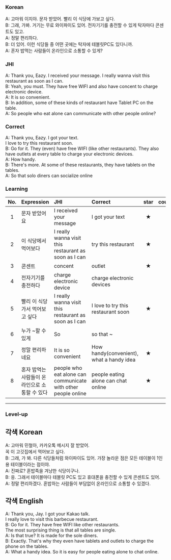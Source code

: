 ### Korean

A: 고마워 이지야. 문자 받았어.
   빨리 이 식당에 가보고 싶다.     
B: 그래, 가봐. 거기는 무료 와이파이도 있어.
   전자기기를 충전할 수 있게 탁자마다 콘센트도 있고.     
A: 정말 편리하다.      
B: 더 있어. 이런 식당들 중 어떤 곳에는 탁자에 테블릿PC도 있다니까.  
A: 혼자 밥먹는 사람들이 온라인으로 소통할 수 있게?  



### JHI

A: Thank you, Eazy. I received your message.
   I really wanna visit this restaurant as soon as I can.      
B: Yeah, you must. They have free WIFI and also have concent to charge electronic device.   
A: It is so convenient.   
B: In addition, some of these kinds of restaurant have Tablet PC on the table.    
A: So people who eat alone can communicate with other people online?

### Correct

A: Thank you, Eazy. I got your text.  
   I love to try this restaurant soon.    
B: Go for it. They (even) have free WIFI (like other restaurants).
   They also have outlets at every table to charge your electronic devices.   
A: How handy.     
B: There's more. At some of these restaurants, they have tablets on the tables.  
A: So that solo diners can socialize online   



### Learning

| No. | Expression | JHI | Correct | star | count |
| :---: | :--- | :--- | :--- | :---: | :---: |
| 1 | 문자 받았어요 | I received your message  | I got your text | ★ |
| 2 | 이 식당에서 먹어보다 |  I really wanna visit this restaurant as soon as I can  | try this restaurant | ★ |
| 3 | 콘센트 | concent | outlet | ★ |
| 4 | 전자기기를 충전하다 | charge electronic device |charge electronic devices | |  
| 5 | 빨리 이 식당가서 먹어보고 싶다 | I really wanna visit this restaurant as soon as I can |I love to try this restaurant soon | ★ |
| 6 | 누가 ~할 수 있게 | So  |so that ~  |  |
| 7 | 정말 편리하네요 | It is so convenient |How handy(convenient), what a handy idea |★ |
| 8 | 혼자 밥먹는 사람들이 온라인으로 소통할 수 있다 |  people who eat alone can communicate with other people online |people eating alone can chat online | ★ |  

---

### Level-up

## 각색 Korean

A: 고마워 민철아, 카카오톡 메시지 잘 받았어.  
   꼭 이 고깃집에서 먹어보고 싶다.  
B: 그래, 가 봐. 다른 식당들처럼 와이파이도 있어.
   가장 놀라운 점은 모든 테이블이 1인용 테이블이라는 점이야.  
A: 진짜로? 혼밥족을 겨냥한 식당이구나.     
B: 응. 그래서 테이블마다 테블릿 PC도 있고 휴대폰을 충전할 수 있게 콘센트도 있어.  
A: 정말 편리하겠다. 혼밥하는 사람들이 부담없이 온라인으로 소통할 수 있겠다.



## 각색 English

A: Thank you, Jay. I got your Kakao talk.  
   I really love to visit this barbecue restaurant.       
B: Go for it. They have free WIFI like other restaurants.  
   The most surprising thing is that all tables are single.  
A: Is that true? It is made for the sole diners.  
B: Exactly. That's why they even have tablets and outlets to charge the phone on the tables.  
A: What a handy idea. So it is easy for people eating alone to chat online.
